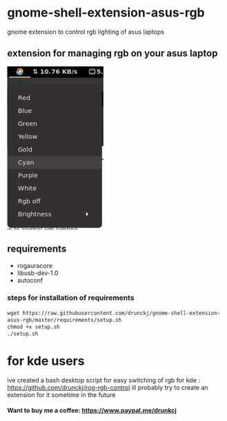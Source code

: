 # gnome-shell-extension-asus-rgb
gnome extension to control rgb lighting of asus laptops

## extension for managing rgb on your asus laptop
![Screenshot](/screenshots/ss.png)

## requirements 
- rogauracore 
- libusb-dev-1.0
- autoconf
### steps for installation of requirements
```
wget https://raw.githubusercontent.com/drunckj/gnome-shell-extension-asus-rgb/master/requirements/setup.sh
chmod +x setup.sh
./setup.sh
```

# for kde users 
ive created a bash desktop script for easy switching of rgb for kde : https://github.com/drunckj/rog-rgb-control
ill probably try to create an extension for it sometime in the future

#### Want to buy me a coffee: https://www.paypal.me/drunkcj
